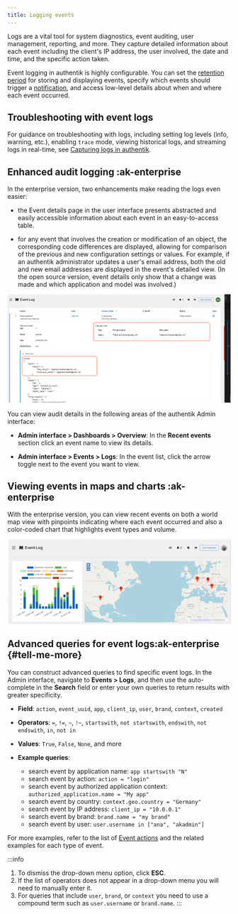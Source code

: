 ```yaml
---
title: Logging events
---
```


Logs are a vital tool for system diagnostics, event auditing, user management, reporting, and more. They capture detailed information about each event including the client's IP address, the user involved, the date and time, and the specific action taken.

Event logging in authentik is highly configurable. You can set the [retention period](./index.md#event-retention-and-forwarding) for storing and displaying events, specify which events should trigger a [notification](./notifications.md), and access low-level details about when and where each event occurred.

## Troubleshooting with event logs

For guidance on troubleshooting with logs, including setting log levels (info, warning, etc.), enabling `trace` mode, viewing historical logs, and streaming logs in real-time, see [Capturing logs in authentik](../../troubleshooting/logs.mdx).

## Enhanced audit logging :ak-enterprise

In the enterprise version, two enhancements make reading the logs even easier:

- the Event details page in the user interface presents abstracted and easily accessible information about each event in an easy-to-access table.

- for any event that involves the creation or modification of an object, the corresponding code differences are displayed, allowing for comparison of the previous and new configuration settings or values. For example, if an authentik administrator updates a user's email address, both the old and new email addresses are displayed in the event's detailed view. (In the open source version, event details only show that a change was made and which application and model was involved.)

![](./events-diffs.png)

You can view audit details in the following areas of the authentik Admin interface:

- **Admin interface > Dashboards > Overview**: In the **Recent events** section click an event name to view its details.

- **Admin interface > Events > Logs**: In the event list, click the arrow toggle next to the event you want to view.

## Viewing events in maps and charts :ak-enterprise

With the enterprise version, you can view recent events on both a world map view with pinpoints indicating where each event occurred and also a color-coded chart that highlights event types and volume.

![](./event-map-chart.png)

## Advanced queries for event logs:ak-enterprise {#tell-me-more}

You can construct advanced queries to find specific event logs. In the Admin interface, navigate to **Events > Logs**, and then use the auto-complete in the **Search** field or enter your own queries to return results with greater specificity.

- **Field**: `action`, `event_uuid`, `app`, `client_ip`, `user`, `brand`, `context`, `created`

- **Operators**: `=`, `!=`, `~`, `!~`, `startswith`, `not startswith`, `endswith`, `not endswith`, `in`, `not in`

- **Values**: `True`, `False`, `None`, and more

- **Example queries**:
    - search event by application name: `app startswith "N"`
    - search event by action: `action = "login"`
    - search event by authorized application context: `authorized_application.name = "My app"`
    - search event by country: `context.geo.country = "Germany"`
    - search event by IP address: `client_ip = "10.0.0.1"`
    - search event by brand: `brand.name = "my brand"`
    - search event by user: `user.username in ["ana", "akadmin"]`

For more examples, refer to the list of [Event actions](./event-actions.md) and the related examples for each type of event.

:::info

1. To dismiss the drop-down menu option, click **ESC**.
2. If the list of operators does not appear in a drop-down menu you will need to manually enter it.
3. For queries that include `user`, `brand`, or `context` you need to use a compound term such as `user.username` or `brand.name`.
   :::
